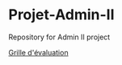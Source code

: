# Projet-Admin-II
Repository for Admin II project

[Grille d'évaluation ](https://docs.google.com/spreadsheets/d/1Re9c7e90NGeAxREH_z-DHuPWyaUsQLc9RBquMmIMIXw/edit#gid=1720253515)

